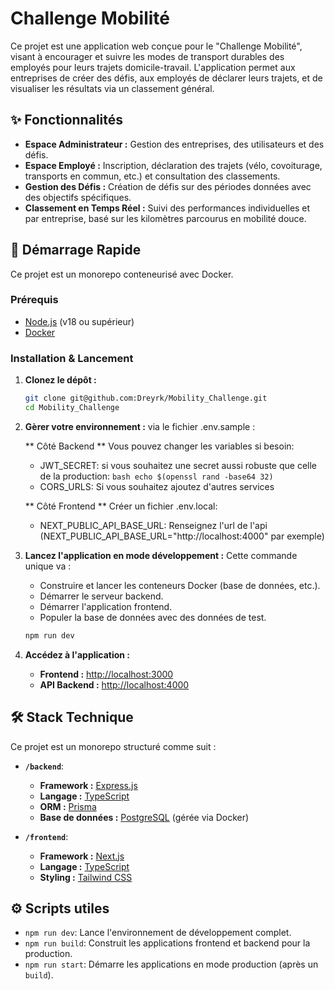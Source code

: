 # Challenge Mobilité

Ce projet est une application web conçue pour le "Challenge Mobilité", visant à encourager et suivre les modes de transport durables des employés pour leurs trajets domicile-travail. L'application permet aux entreprises de créer des défis, aux employés de déclarer leurs trajets, et de visualiser les résultats via un classement général.

## ✨ Fonctionnalités

- **Espace Administrateur :** Gestion des entreprises, des utilisateurs et des défis.
- **Espace Employé :** Inscription, déclaration des trajets (vélo, covoiturage, transports en commun, etc.) et consultation des classements.
- **Gestion des Défis :** Création de défis sur des périodes données avec des objectifs spécifiques.
- **Classement en Temps Réel :** Suivi des performances individuelles et par entreprise, basé sur les kilomètres parcourus en mobilité douce.

## 🚀 Démarrage Rapide

Ce projet est un monorepo conteneurisé avec Docker.

### Prérequis

- [Node.js](https://nodejs.org/) (v18 ou supérieur)
- [Docker](https://www.docker.com/)

### Installation & Lancement

1.  **Clonez le dépôt :**

    ```bash
    git clone git@github.com:Dreyrk/Mobility_Challenge.git
    cd Mobility_Challenge
    ```

2.  **Gèrer votre environnement :**
    via le fichier .env.sample :

    ** Côté Backend **
    Vous pouvez changer les variables si besoin:
    - JWT_SECRET: si vous souhaitez une secret aussi robuste que celle de la production: ```bash echo $(openssl rand -base64 32)```
    - CORS_URLS: Si vous souhaitez ajoutez d'autres services
  
    ** Côté Frontend **
    Créer un fichier .env.local:
    - NEXT_PUBLIC_API_BASE_URL: Renseignez l'url de l'api (NEXT_PUBLIC_API_BASE_URL="http://localhost:4000" par exemple)

3.  **Lancez l'application en mode développement :**
    Cette commande unique va :

    - Construire et lancer les conteneurs Docker (base de données, etc.).
    - Démarrer le serveur backend.
    - Démarrer l'application frontend.
    - Populer la base de données avec des données de test.

    ```bash
    npm run dev
    ```

4.  **Accédez à l'application :**
    - **Frontend :** [http://localhost:3000](http://localhost:3000)
    - **API Backend :** [http://localhost:4000](http://localhost:4000)

## 🛠️ Stack Technique

Ce projet est un monorepo structuré comme suit :

- **`/backend`**:

  - **Framework :** [Express.js](https://expressjs.com/)
  - **Langage :** [TypeScript](https://www.typescriptlang.org/)
  - **ORM :** [Prisma](https://www.prisma.io/)
  - **Base de données :** [PostgreSQL](https://www.postgresql.org/) (gérée via Docker)

- **`/frontend`**:
  - **Framework :** [Next.js](https://nextjs.org/)
  - **Langage :** [TypeScript](https://www.typescriptlang.org/)
  - **Styling :** [Tailwind CSS](https://tailwindcss.com/)

## ⚙️ Scripts utiles

- `npm run dev`: Lance l'environnement de développement complet.
- `npm run build`: Construit les applications frontend et backend pour la production.
- `npm run start`: Démarre les applications en mode production (après un `build`).
